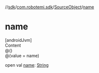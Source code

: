 //[sdk](../../../index.md)/[com.robotemi.sdk](../index.md)/[SourceObject](index.md)/[name](name.md)



# name  
[androidJvm]  
Content  
@()  
@(value = name)  
  
open val [name](name.md): [String](https://developer.android.com/reference/kotlin/java/lang/String.html)  



